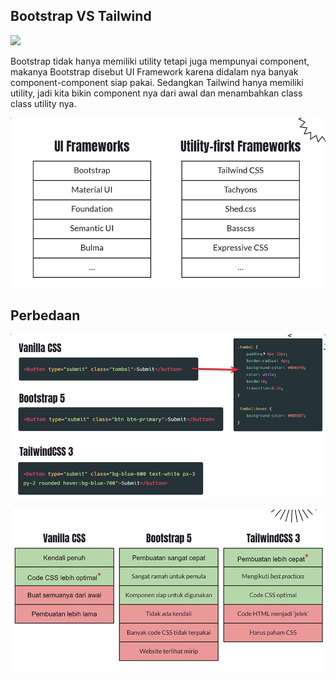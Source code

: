 ## Bootstrap VS Tailwind

![](img/btvstd.png)

Bootstrap tidak hanya memiliki utility tetapi juga mempunyai component, makanya Bootstrap disebut UI Framework karena didalam nya banyak component-component siap pakai. Sedangkan Tailwind hanya memiliki utility, jadi kita bikin component nya dari awal dan menambahkan class class utility nya.

![](img/uiframework-utilityframework.png)

## Perbedaan

![](img/perbandingan.png)

![](img/keuntungan.png)